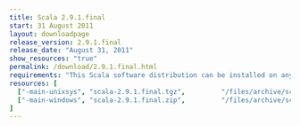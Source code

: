 ```yaml
---
title: Scala 2.9.1.final
start: 31 August 2011
layout: downloadpage
release_version: 2.9.1.final
release_date: "August 31, 2011"
show_resources: "true"
permalink: /download/2.9.1.final.html
requirements: "This Scala software distribution can be installed on any Unix-like or Windows system. It requires the Java runtime version 1.6 or 1.7."
resources: [
  ["-main-unixsys", "scala-2.9.1.final.tgz",         "/files/archive/scala-2.9.1.final.tgz",         "Mac OS X, Unix, Cygwin",  "25 MB"],
  ["-main-windows", "scala-2.9.1.final.zip",         "/files/archive/scala-2.9.1.final.zip",         "Windows",                 "25 MB"]
]
---
```




